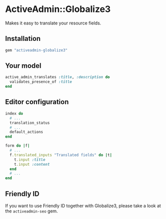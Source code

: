 # ActiveAdmin::Globalize3
Makes it easy to translate your resource fields.

## Installation

```ruby
gem "activeadmin-globalize3"
```
## Your model

```ruby
active_admin_translates :title, :description do
  validates_presence_of :title
end
```
## Editor configuration

```ruby
index do
  # ...
  translation_status
  # ...
  default_actions
end

form do |f|
  # ...
  f.translated_inputs "Translated fields" do |t|
    t.input :title
    t.input :content
  end
  # ...
end
```

## Friendly ID

If you want to use Friendly ID together with Globalize3, please take a look
at the `activeadmin-seo` gem.
